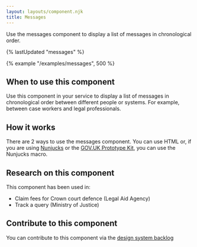 ```yaml
---
layout: layouts/component.njk
title: Messages
---
```


Use the messages component to display a list of messages in chronological order.

{% lastUpdated "messages" %}

{% example "/examples/messages", 500 %}

## When to use this component

Use this component in your service to display a list of messages in chronological order between different people or systems. For example, between case workers and legal professionals.

## How it works

There are 2 ways to use the messages component. You can use HTML or, if you are using [Nunjucks](https://mozilla.github.io/nunjucks/) or the [GOV.UK Prototype Kit](https://govuk-prototype-kit.herokuapp.com/), you can use the Nunjucks macro.

## Research on this component

This component has been used in:

- Claim fees for Crown court defence (Legal Aid Agency)
- Track a query (Ministry of Justice)

## Contribute to this component

You can contribute to this component via the [design system backlog](https://github.com/ministryofjustice/moj-design-system-backlog/issues/14)
